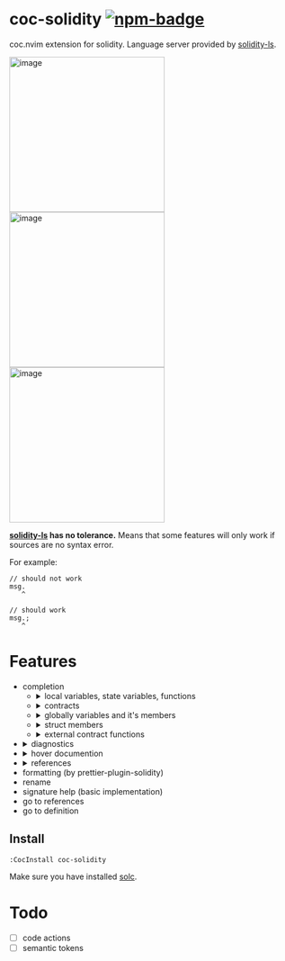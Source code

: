 [npm]: https://www.npmjs.com/package/coc-solidity
[npm-badge]: https://img.shields.io/npm/v/coc-solidity.svg

# coc-solidity [![npm-badge]][npm]

coc.nvim extension for solidity. Language server provided by [solidity-ls](https://github.com/qiuxiang/solidity-ls).

<img width="276" alt="image" src="https://user-images.githubusercontent.com/1709072/159026514-4d178c66-336c-46c3-b647-37d8ed048568.png"><img width="276" alt="image" src="https://user-images.githubusercontent.com/1709072/159026797-af4de669-49ff-4036-b6b0-0ea42a68a019.png"><img width="276" alt="image" src="https://user-images.githubusercontent.com/1709072/159030410-65a68fe6-bc77-45e2-aa8a-b305fbb01b17.png">

**[solidity-ls](https://github.com/qiuxiang/solidity-ls) has no tolerance.**
Means that some features will only work if sources are no syntax error.

For example:

```solidity
// should not work
msg.
   ^

// should work
msg.;
   ^
```

# Features

- completion
  - <details>
      <summary>local variables, state variables, functions</summary>
      <img width="645" alt="image" src="https://user-images.githubusercontent.com/1709072/159023964-24d7459f-3dfd-4b5e-8b05-252cb1ea106c.png">
      <img width="645" alt="image" src="https://user-images.githubusercontent.com/1709072/159026179-88253d5f-3391-4165-99f3-0a8a303c7775.png">
    </details>
  - <details>
      <summary>contracts</summary>
      <img width="645" alt="image" src="https://user-images.githubusercontent.com/1709072/159024159-e8993183-c7e1-476a-ae87-91a0bf9b3c89.png">
    </details>
  - <details>
      <summary>globally variables and it's members</summary>
      <img width="645" alt="image" src="https://user-images.githubusercontent.com/1709072/159024903-c30c5dbc-b6d8-4c7f-8d04-18e61140a487.png">
      <img width="645" alt="image" src="https://user-images.githubusercontent.com/1709072/159025055-0ef5e754-761d-4d6b-8236-bce2bd55f9be.png">
    </details>
  - <details>
      <summary>struct members</summary>
      <img width="645" alt="image" src="https://user-images.githubusercontent.com/1709072/159025910-1044db6b-281a-4e86-8099-7dba3bc25e5f.png">
    </details>
  - <details>
      <summary>external contract functions</summary>
      <img width="645" alt="image" src="https://user-images.githubusercontent.com/1709072/159026514-4d178c66-336c-46c3-b647-37d8ed048568.png">
    </details>
- <details>
    <summary>diagnostics</summary>
    <img width="645" alt="image" src="https://user-images.githubusercontent.com/1709072/159026797-af4de669-49ff-4036-b6b0-0ea42a68a019.png">
    <img width="645" alt="image" src="https://user-images.githubusercontent.com/1709072/159026860-13649b4d-8e5a-447c-8c4d-09b18e8ec7d4.png">
  </details>
- <details>
    <summary>hover documention</summary>
    <img width="645" alt="image" src="https://user-images.githubusercontent.com/1709072/159030410-65a68fe6-bc77-45e2-aa8a-b305fbb01b17.png">
    <img width="679" alt="image" src="https://user-images.githubusercontent.com/1709072/159701108-0b31cc23-2c53-433b-88e5-825946c71574.png">
  </details>
- <details>
    <summary>references</summary>
    <img width="679" alt="image" src="https://user-images.githubusercontent.com/1709072/159701108-0b31cc23-2c53-433b-88e5-825946c71574.png">
  </details>
- formatting (by prettier-plugin-solidity)
- rename
- signature help (basic implementation)
- go to references
- go to definition

## Install

`:CocInstall coc-solidity`

Make sure you have installed [solc](https://github.com/ethereum/solidity/releases/latest).

# Todo

- [ ] code actions
- [ ] semantic tokens

